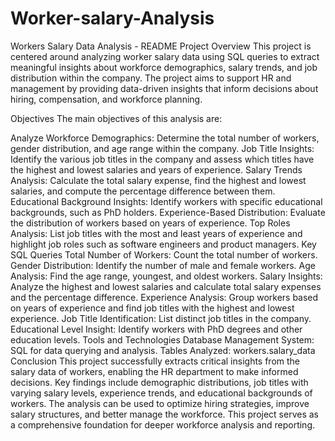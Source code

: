 # Worker-salary-Analysis
Workers Salary Data Analysis - README
Project Overview
This project is centered around analyzing worker salary data using SQL queries to extract meaningful insights about workforce demographics, salary trends, and job distribution within the company. The project aims to support HR and management by providing data-driven insights that inform decisions about hiring, compensation, and workforce planning.

Objectives
The main objectives of this analysis are:

Analyze Workforce Demographics: Determine the total number of workers, gender distribution, and age range within the company.
Job Title Insights: Identify the various job titles in the company and assess which titles have the highest and lowest salaries and years of experience.
Salary Trends Analysis: Calculate the total salary expense, find the highest and lowest salaries, and compute the percentage difference between them.
Educational Background Insights: Identify workers with specific educational backgrounds, such as PhD holders.
Experience-Based Distribution: Evaluate the distribution of workers based on years of experience.
Top Roles Analysis: List job titles with the most and least years of experience and highlight job roles such as software engineers and product managers.
Key SQL Queries
Total Number of Workers: Count the total number of workers.
Gender Distribution: Identify the number of male and female workers.
Age Analysis: Find the age range, youngest, and oldest workers.
Salary Insights: Analyze the highest and lowest salaries and calculate total salary expenses and the percentage difference.
Experience Analysis: Group workers based on years of experience and find job titles with the highest and lowest experience.
Job Title Identification: List distinct job titles in the company.
Educational Level Insight: Identify workers with PhD degrees and other education levels.
Tools and Technologies
Database Management System: SQL for data querying and analysis.
Tables Analyzed: workers.salary_data
Conclusion
This project successfully extracts critical insights from the salary data of workers, enabling the HR department to make informed decisions. Key findings include demographic distributions, job titles with varying salary levels, experience trends, and educational backgrounds of workers. The analysis can be used to optimize hiring strategies, improve salary structures, and better manage the workforce. This project serves as a comprehensive foundation for deeper workforce analysis and reporting.
